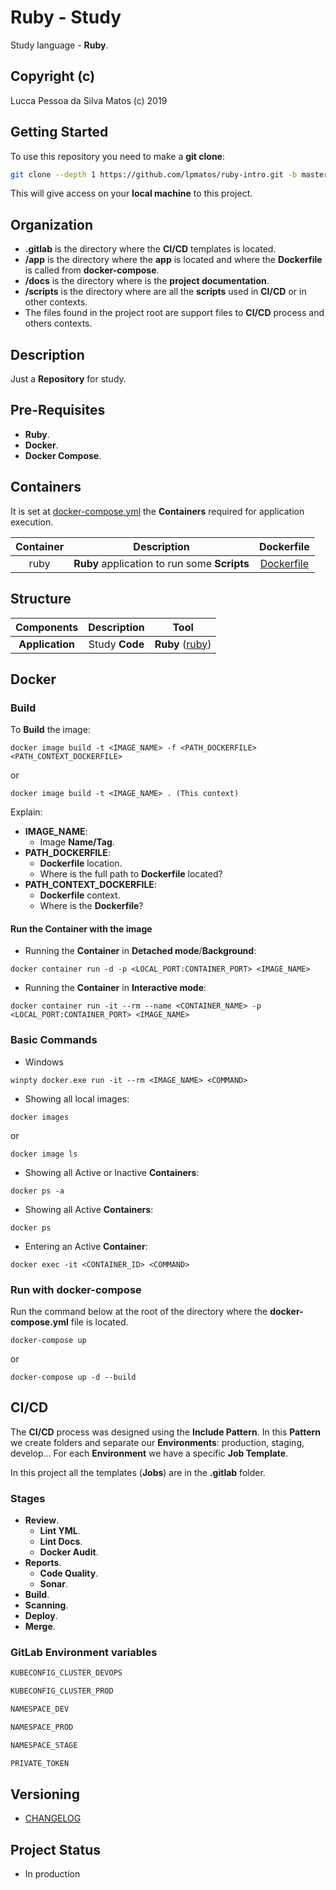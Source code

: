 Ruby - Study
============

Study language - **Ruby**.

## Copyright (c)

Lucca Pessoa da Silva Matos (c) 2019

## Getting Started

To use this repository you need to make a **git clone**:

```bash
git clone --depth 1 https://github.com/lpmatos/ruby-intro.git -b master
```

This will give access on your **local machine** to this project.

## Organization

* **.gitlab** is the directory where the **CI/CD** templates is located.
* **/app** is the directory where the **app** is located and where the **Dockerfile** is called from **docker-compose**.
* **/docs** is the directory where is the **project documentation**.
* **/scripts** is the directory where are all the **scripts** used in **CI/CD** or in other contexts.
* The files found in the project root are support files to **CI/CD** process and others contexts.

## Description

Just a **Repository** for study.

## Pre-Requisites

* **Ruby**.
* **Docker**.
* **Docker Compose**.

## Containers

It is set at [docker-compose.yml](docker-compose.yml) the **Containers** required for application execution.

**Container** | **Description** | **Dockerfile**
:---: | :---: | :---:
ruby  |  **Ruby** application to run some **Scripts** |  [Dockerfile](app/Dockerfile)

## Structure

**Components** | **Description** | **Tool**
:---: | :---: | :---:
**Application** | Study **Code** | **Ruby** ([ruby](https://www.ruby-lang.org/pt/))

## Docker

### Build

To **Build** the image:

```
docker image build -t <IMAGE_NAME> -f <PATH_DOCKERFILE> <PATH_CONTEXT_DOCKERFILE>
```

or

```
docker image build -t <IMAGE_NAME> . (This context)
```

Explain:

* **IMAGE_NAME**:
    * Image **Name/Tag**.
* **PATH_DOCKERFILE**:
    * **Dockerfile** location.
    * Where is the full path to **Dockerfile** located?
* **PATH_CONTEXT_DOCKERFILE**:
    * **Dockerfile** context.
    * Where is the **Dockerfile**?

#### Run the Container with the image

* Running the **Container** in **Detached mode**/**Background**:

```
docker container run -d -p <LOCAL_PORT:CONTAINER_PORT> <IMAGE_NAME>
```

* Running the **Container** in **Interactive mode**:

```
docker container run -it --rm --name <CONTAINER_NAME> -p <LOCAL_PORT:CONTAINER_PORT> <IMAGE_NAME>
```

### Basic Commands

* Windows

```
winpty docker.exe run -it --rm <IMAGE_NAME> <COMMAND>
```

* Showing all local images:

```
docker images
```

or

```
docker image ls
```

* Showing all Active or Inactive **Containers**:

```
docker ps -a
```

* Showing all Active **Containers**:

```
docker ps
```

* Entering an Active **Container**:

```
docker exec -it <CONTAINER_ID> <COMMAND>
```

### Run with docker-compose

Run the command below at the root of the directory where the **docker-compose.yml** file is located.

```
docker-compose up
```

or

```
docker-compose up -d --build
```

## CI/CD

The **CI/CD** process was designed using the **Include Pattern**. In this **Pattern** we create folders and separate our **Environments**: production, staging, develop... For each **Environment** we have a specific **Job Template**.

In this project all the templates (**Jobs**) are in the **.gitlab** folder.

### Stages

* **Review**.
    * **Lint YML**.
    * **Lint Docs**.
    * **Docker Audit**.
* **Reports**.
    * **Code Quality**.
    * **Sonar**.
* **Build**.
* **Scanning**.
* **Deploy**.
* **Merge**.

### GitLab Environment variables

```bash
KUBECONFIG_CLUSTER_DEVOPS
```

```bash
KUBECONFIG_CLUSTER_PROD
```

```bash
NAMESPACE_DEV
```

```bash
NAMESPACE_PROD
```

```bash
NAMESPACE_STAGE
```

```bash
PRIVATE_TOKEN
```

## Versioning

- [CHANGELOG](CHANGELOG.md)

## Project Status

* In production

